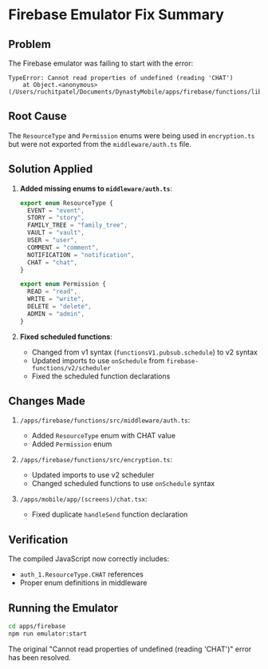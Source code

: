 # Firebase Emulator Fix Summary

## Problem
The Firebase emulator was failing to start with the error:
```
TypeError: Cannot read properties of undefined (reading 'CHAT')
    at Object.<anonymous> (/Users/ruchitpatel/Documents/DynastyMobile/apps/firebase/functions/lib/encryption.js:213:55)
```

## Root Cause
The `ResourceType` and `Permission` enums were being used in `encryption.ts` but were not exported from the `middleware/auth.ts` file.

## Solution Applied

1. **Added missing enums to `middleware/auth.ts`**:
   ```typescript
   export enum ResourceType {
     EVENT = "event",
     STORY = "story",
     FAMILY_TREE = "family_tree",
     VAULT = "vault",
     USER = "user",
     COMMENT = "comment",
     NOTIFICATION = "notification",
     CHAT = "chat",
   }

   export enum Permission {
     READ = "read",
     WRITE = "write",
     DELETE = "delete",
     ADMIN = "admin",
   }
   ```

2. **Fixed scheduled functions**:
   - Changed from v1 syntax (`functionsV1.pubsub.schedule`) to v2 syntax
   - Updated imports to use `onSchedule` from `firebase-functions/v2/scheduler`
   - Fixed the scheduled function declarations

## Changes Made

1. `/apps/firebase/functions/src/middleware/auth.ts`:
   - Added `ResourceType` enum with CHAT value
   - Added `Permission` enum

2. `/apps/firebase/functions/src/encryption.ts`:
   - Updated imports to use v2 scheduler
   - Changed scheduled functions to use `onSchedule` syntax

3. `/apps/mobile/app/(screens)/chat.tsx`:
   - Fixed duplicate `handleSend` function declaration

## Verification
The compiled JavaScript now correctly includes:
- `auth_1.ResourceType.CHAT` references
- Proper enum definitions in middleware

## Running the Emulator
```bash
cd apps/firebase
npm run emulator:start
```

The original "Cannot read properties of undefined (reading 'CHAT')" error has been resolved.